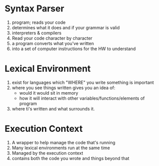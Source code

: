 # Syntax Parser
1. program; reads your code
2. determines what it does and if your grammar is valid
3. interpreters & compilers
4. Read your code character by character
5. a program converts what you've written 
6. into a set of computer instructions for the HW to understand

# Lexical Environment
1. exist for languages which "WHERE" you write something is important
2. where you see things written gives you an idea of:
   * would it would sit in memory
   * how it will interact with other variables/functions/elements of program
3. where ti's written and what surrounds it.

# Execution Context
1. A wrapper to help manage the code that's running
2. Many lexical environments run at the same time
3. Managed by the execution context
4. contains both the code you wrote and things beyond that
